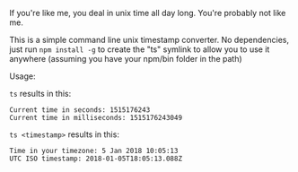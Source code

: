 If you're like me, you deal in unix time all day long.  You're probably not like me.

This is a simple command line unix timestamp converter.  No dependencies, just run `npm install -g` to create the "ts" symlink to allow you to use it anywhere (assuming you have your npm/bin folder in the path)

Usage:

`ts` results in this:
```
Current time in seconds: 1515176243
Current time in milliseconds: 1515176243049
```


`ts <timestamp>` results in this:

```
Time in your timezone: 5 Jan 2018 10:05:13
UTC ISO timestamp: 2018-01-05T18:05:13.088Z
```


